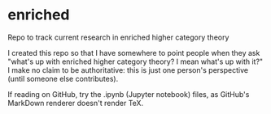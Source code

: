 # enriched
Repo to track current research in enriched higher category theory

I created this repo so that I have somewhere to point people when they ask "what's up with enriched higher category theory? I mean what's up with it?" I make no claim to be authoritative: this is just one person's perspective (until someone else contributes).

If reading on GitHub, try the .ipynb (Jupyter notebook) files, as GitHub's MarkDown renderer doesn't render TeX.
